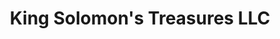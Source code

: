 ---
title: "King Solomon's Treasures LLC"
url: /las-vegas/king-solomons-treasures-llc/
shop: jewelry
---